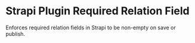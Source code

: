 # Strapi Plugin Required Relation Field

Enforces required relation fields in Strapi to be non-empty on save or publish.
